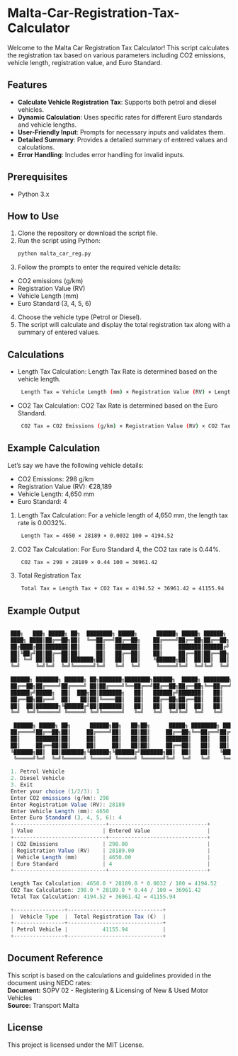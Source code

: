 # Malta-Car-Registration-Tax-Calculator
 
Welcome to the Malta Car Registration Tax Calculator! This script calculates the registration tax based on various parameters including CO2 emissions, vehicle length, registration value, and Euro Standard.

## Features

- **Calculate Vehicle Registration Tax**: Supports both petrol and diesel vehicles.
- **Dynamic Calculation**: Uses specific rates for different Euro standards and vehicle lengths.
- **User-Friendly Input**: Prompts for necessary inputs and validates them.
- **Detailed Summary**: Provides a detailed summary of entered values and calculations.
- **Error Handling**: Includes error handling for invalid inputs.

## Prerequisites

- Python 3.x

## How to Use

1. Clone the repository or download the script file.
2. Run the script using Python:
   ```bash
   python malta_car_reg.py
   ```   
3. Follow the prompts to enter the required vehicle details:
- CO2 emissions (g/km)
- Registration Value (RV)
- Vehicle Length (mm)
- Euro Standard (3, 4, 5, 6)
4. Choose the vehicle type (Petrol or Diesel).
5. The script will calculate and display the total registration tax along with a summary of entered values.

## Calculations
- Length Tax Calculation:
Length Tax Rate is determined based on the vehicle length.
   ```bash
    Length Tax = Vehicle Length (mm) × Registration Value (RV) × Length Tax Rate / 100
   ```
   
- CO2 Tax Calculation:
CO2 Tax Rate is determined based on the Euro Standard.
   ```bash
    CO2 Tax = CO2 Emissions (g/km) × Registration Value (RV) × CO2 Tax Rate / 100
   ```

## Example Calculation
Let’s say we have the following vehicle details:
- CO2 Emissions: 298 g/km
- Registration Value (RV): €28,189
- Vehicle Length: 4,650 mm
- Euro Standard: 4

1. Length Tax Calculation:
For a vehicle length of 4,650 mm, the length tax rate is 0.0032%.
   ```bash
    Length Tax = 4650 × 28189 × 0.0032 100 = 4194.52
   ```
2. CO2 Tax Calculation:
For Euro Standard 4, the CO2 tax rate is 0.44%.
   ```bash
    CO2 Tax = 298 × 28189 × 0.44 100 = 36961.42
   ```
3. Total Registration Tax
   ```bash
    Total Tax = Length Tax + CO2 Tax = 4194.52 + 36961.42 = 41155.94
   ```
## Example Output
   ```java
    
    ███╗   ███╗ █████╗ ██╗  ████████╗ █████╗      ██████╗ █████╗ ██████╗
    ████╗ ████║██╔══██╗██║  ╚══██╔══╝██╔══██╗    ██╔════╝██╔══██╗██╔══██╗
    ██╔████╔██║███████║██║     ██║   ███████║    ██║     ███████║██████╔╝
    ██║╚██╔╝██║██╔══██║██║     ██║   ██╔══██║    ██║     ██╔══██║██╔══██╗
    ██║ ╚═╝ ██║██║  ██║███████╗██║   ██║  ██║    ╚██████╗██║  ██║██║  ██║
    ╚═╝     ╚═╝╚═╝  ╚═╝╚══════╝╚═╝   ╚═╝  ╚═╝     ╚═════╝╚═╝  ╚═╝╚═╝  ╚═╝
    
    ██████╗ ███████╗ ██████╗ ██╗███████╗████████╗██████╗  █████╗ ████████╗██╗ ██████╗ ███╗   ██╗    ████████╗ █████╗ ██╗  ██╗
    ██╔══██╗██╔════╝██╔════╝ ██║██╔════╝╚══██╔══╝██╔══██╗██╔══██╗╚══██╔══╝██║██╔═══██╗████╗  ██║    ╚══██╔══╝██╔══██╗╚██╗██╔╝
    ██████╔╝█████╗  ██║  ███╗██║███████╗   ██║   ██████╔╝███████║   ██║   ██║██║   ██║██╔██╗ ██║       ██║   ███████║ ╚███╔╝ 
    ██╔══██╗██╔══╝  ██║   ██║██║╚════██║   ██║   ██╔══██╗██╔══██║   ██║   ██║██║   ██║██║╚██╗██║       ██║   ██╔══██║ ██╔██╗ 
    ██║  ██║███████╗╚██████╔╝██║███████║   ██║   ██║  ██║██║  ██║   ██║   ██║╚██████╔╝██║ ╚████║       ██║   ██║  ██║██╔╝ ██╗
    ╚═╝  ╚═╝╚══════╝ ╚═════╝ ╚═╝╚══════╝   ╚═╝   ╚═╝  ╚═╝╚═╝  ╚═╝   ╚═╝   ╚═╝ ╚═════╝ ╚═╝  ╚═══╝       ╚═╝   ╚═╝  ╚═╝╚═╝  ╚═╝
    
     ██████╗ █████╗ ██╗      ██████╗██╗   ██╗██╗      █████╗ ████████╗ ██████╗ ██████╗
    ██╔════╝██╔══██╗██║     ██╔════╝██║   ██║██║     ██╔══██╗╚══██╔══╝██╔═══██╗██╔══██╗
    ██║     ███████║██║     ██║     ██║   ██║██║     ███████║   ██║   ██║   ██║██████╔╝
    ██║     ██╔══██║██║     ██║     ██║   ██║██║     ██╔══██║   ██║   ██║   ██║██╔══██╗
    ╚██████╗██║  ██║███████╗╚██████╗╚██████╔╝███████╗██║  ██║   ██║   ╚██████╔╝██║  ██║
     ╚═════╝╚═╝  ╚═╝╚══════╝ ╚═════╝ ╚═════╝ ╚══════╝╚═╝  ╚═╝   ╚═╝    ╚═════╝ ╚═╝  ╚═╝
    
    1. Petrol Vehicle
    2. Diesel Vehicle
    3. Exit
    Enter your choice (1/2/3): 1
    Enter CO2 emissions (g/km): 298
    Enter Registration Value (RV): 28189
    Enter Vehicle Length (mm): 4650
    Enter Euro Standard (3, 4, 5, 6): 4
    +-----------------------------+-------------------------------+
    | Value                      | Entered Value                  |
    +-----------------------------+-------------------------------+
    | CO2 Emissions              | 298.00                         |
    | Registration Value (RV)    | 28189.00                       |
    | Vehicle Length (mm)        | 4650.00                        |
    | Euro Standard              | 4                              |
    +-----------------------------+-------------------------------+
    
    Length Tax Calculation: 4650.0 * 28189.0 * 0.0032 / 100 = 4194.52
    CO2 Tax Calculation: 298.0 * 28189.0 * 0.44 / 100 = 36961.42
    Total Tax Calculation: 4194.52 + 36961.42 = 41155.94
    
    +----------------+------------------------------+
    |  Vehicle Type  |  Total Registration Tax (€)  |
    +----------------+------------------------------+
    | Petrol Vehicle |           41155.94           |
    +----------------+------------------------------+   
   ```
    
## Document Reference
This script is based on the calculations and guidelines provided in the document using NEDC rates:<br>
**Document:** SOPV 02 - Registering & Licensing of New & Used Motor Vehicles<br>
**Source:** Transport Malta

## License
This project is licensed under the MIT License.

